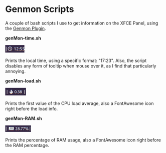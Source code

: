 # Genmon Scripts

A couple of bash scripts I use to get information on the XFCE Panel, using the [Genmon Plugin](https://docs.xfce.org/panel-plugins/xfce4-genmon-plugin).

**genMon-time.sh**

![genMon-time.sh on the XFCE Panel](Pics/genMon-time.sh.png)

Prints the local time, using a specific format: "17:23". Also, the script disables any form of tooltip when mouse over it, as I find that particularly annoying.

**genMon-load.sh**

![genMon-load.sh on the XFCE Panel](Pics/genMon-load.sh.png)

Prints the first value of the CPU load average, also a FontAwesome icon right before the load info.

**genMon-RAM.sh**

![genMon-RAM.sh on the XFCE Panel](Pics/genMon-RAM.sh.png)

Prints the percentage of RAM usage, also a FontAwesome icon right before the RAM percentage.







